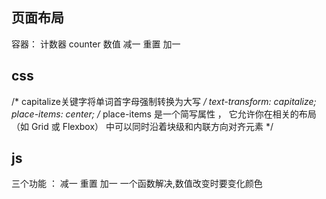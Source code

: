 ## 页面布局
容器：  计数器 counter
            数值
        减一 重置 加一
## css
  /* capitalize关键字将单词首字母强制转换为大写 */
  text-transform: capitalize;
  place-items: center;
  /* place-items 是一个简写属性 ，
  它允许你在相关的布局（如 Grid 或 Flexbox）
  中可以同时沿着块级和内联方向对齐元素 */
## js
三个功能 ： 减一 重置  加一
一个函数解决,数值改变时要变化颜色
